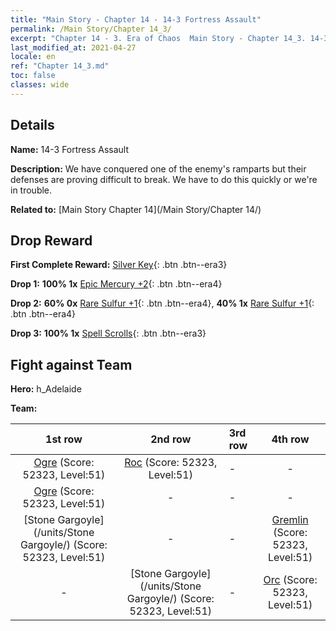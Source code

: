```yaml
---
title: "Main Story - Chapter 14 - 14-3 Fortress Assault"
permalink: /Main Story/Chapter 14_3/
excerpt: "Chapter 14 - 3. Era of Chaos  Main Story - Chapter 14_3. 14-3 Fortress Assault"
last_modified_at: 2021-04-27
locale: en
ref: "Chapter 14_3.md"
toc: false
classes: wide
---
```


## Details

 **Name:** 14-3 Fortress Assault

 **Description:** We have conquered one of the enemy's ramparts but their defenses are proving difficult to break. We have to do this quickly or we're in trouble.

 **Related to:** [Main Story Chapter 14](/Main Story/Chapter 14/)

## Drop Reward

 **First Complete Reward:** [Silver Key](/Items/con_693/){: .btn .btn--era3}

 **Drop 1:** **100% 1x** [Epic Mercury +2](/Items/mat_49/){: .btn .btn--era4}

 **Drop 2:** **60% 0x** [Rare Sulfur +1](/Items/mat_43/){: .btn .btn--era4}, **40% 1x** [Rare Sulfur +1](/Items/mat_43/){: .btn .btn--era4}

 **Drop 3:** **100% 1x** [Spell Scrolls](/Items/con_694/){: .btn .btn--era3}


## Fight against Team
 **Hero:** h_Adelaide

 **Team:**


  | 1st row | 2nd row | 3rd row | 4th row |
  |:----:|:----:|:----|:----:|
  | [Ogre](/units/Ogre/) (Score: 52323, Level:51)  | [Roc](/units/Roc/) (Score: 52323, Level:51)  | - | - |
  | [Ogre](/units/Ogre/) (Score: 52323, Level:51)  | - | - | - |
  | [Stone Gargoyle](/units/Stone Gargoyle/) (Score: 52323, Level:51)  | - | - | [Gremlin](/units/Gremlin/) (Score: 52323, Level:51)  |
  | - | [Stone Gargoyle](/units/Stone Gargoyle/) (Score: 52323, Level:51)  | - | [Orc](/units/Orc/) (Score: 52323, Level:51)  |


